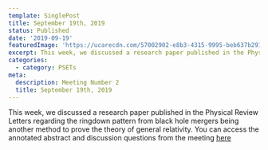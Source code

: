 ```yaml
---
template: SinglePost
title: September 19th, 2019
status: Published
date: '2019-09-19'
featuredImage: 'https://ucarecdn.com/57002902-e8b3-4315-9995-beb637b29128/'
excerpt: This week, we discussed a research paper published in the Physical Review Letters regarding the ringdown pattern from black hole mergers being another method to prove the theory of general relativity.
categories:
  - category: PSETs
meta:
  description: Meeting Number 2
  title: September 19th, 2019
---
```

This week, we discussed a research paper published in the Physical Review Letters regarding the ringdown pattern from black hole mergers being another method to prove the theory of general relativity. You can access the annotated abstract and discussion questions from the meeting [here]( https://docs.google.com/document/d/1gcqZ1zYXzf7o-b7B7FfNx4t3KW_aiB_2YH4h9UyObHE/edit )